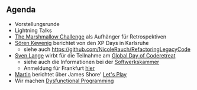 ## Agenda

* Vorstellungsrunde
* Lightning Talks
 * [The Marshmallow Challenge](http://marshmallowchallenge.com/) als Aufhänger für Retrospektiven
 * [Sören Kewenig](http://www.softwerkskammer.org/members/Strikey) berichtet von den XP Days in Karlsruhe
   * siehe auch https://github.com/NicoleRauch/RefactoringLegacyCode
 * [Sven Lange](http://www.softwerkskammer.org/members/Sven) wirbt für die Teilnahme am [Global Day of Coderetreat](http://gdcr.coderetreat.org/) 
   * siehe auch die Informationen bei der [Softwerkskammer](http://www.softwerkskammer.org/activities/gdcr)
   * Anmeldung für Frankfurt [hier](http://www.softwerkskammer.org/activities/global-day-of-code-retreat-frankfurt-2013)
 * [Martin](http://www.softwerkskammer.org/members/magicmonty) berichtet über James Shore' [Let's Play](http://www.jamesshore.com/Blog/Lets-Play/)
* Wir machen [Dysfunctional Programming](http://monospacedmonologues.com/post/57611810234/dysfunctional-programming)